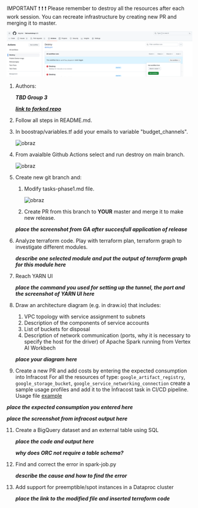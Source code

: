 IMPORTANT ❗ ❗ ❗ Please remember to destroy all the resources after each work session. You can recreate infrastructure by creating new PR and merging it to master.
  
![img.png](doc/figures/destroy.png)

1. Authors:

   ***TBD Group 3***

   [***link to forked repo***](https://github.com/rafauoo/tbd-workshop-1)
   
2. Follow all steps in README.md.

3. In boostrap/variables.tf add your emails to variable "budget_channels".

    ![obraz](https://github.com/user-attachments/assets/99441767-61ae-4ab7-9cb9-f579d1cf9d8a)

5. From avaialble Github Actions select and run destroy on main branch.

    ![obraz](https://github.com/user-attachments/assets/7d5b5073-a85f-436f-aeb5-f76cac6c1c1a)

7. Create new git branch and:
    1. Modify tasks-phase1.md file.

       ![obraz](https://github.com/user-attachments/assets/505f6a80-cb8f-41a7-a227-7f4b3f114a3f)

    3. Create PR from this branch to **YOUR** master and merge it to make new release. 
    
    ***place the screenshot from GA after succesfull application of release***


8. Analyze terraform code. Play with terraform plan, terraform graph to investigate different modules.

    ***describe one selected module and put the output of terraform graph for this module here***
   
9. Reach YARN UI
   
   ***place the command you used for setting up the tunnel, the port and the screenshot of YARN UI here***
   
10. Draw an architecture diagram (e.g. in draw.io) that includes:
    1. VPC topology with service assignment to subnets
    2. Description of the components of service accounts
    3. List of buckets for disposal
    4. Description of network communication (ports, why it is necessary to specify the host for the driver) of Apache Spark running from Vertex AI Workbech
  
    ***place your diagram here***

11. Create a new PR and add costs by entering the expected consumption into Infracost
For all the resources of type: `google_artifact_registry`, `google_storage_bucket`, `google_service_networking_connection`
create a sample usage profiles and add it to the Infracost task in CI/CD pipeline. Usage file [example](https://github.com/infracost/infracost/blob/master/infracost-usage-example.yml) 

   ***place the expected consumption you entered here***

   ***place the screenshot from infracost output here***

11. Create a BigQuery dataset and an external table using SQL
    
    ***place the code and output here***
   
    ***why does ORC not require a table schema?***

12. Find and correct the error in spark-job.py

    ***describe the cause and how to find the error***

13. Add support for preemptible/spot instances in a Dataproc cluster

    ***place the link to the modified file and inserted terraform code***
    
    
